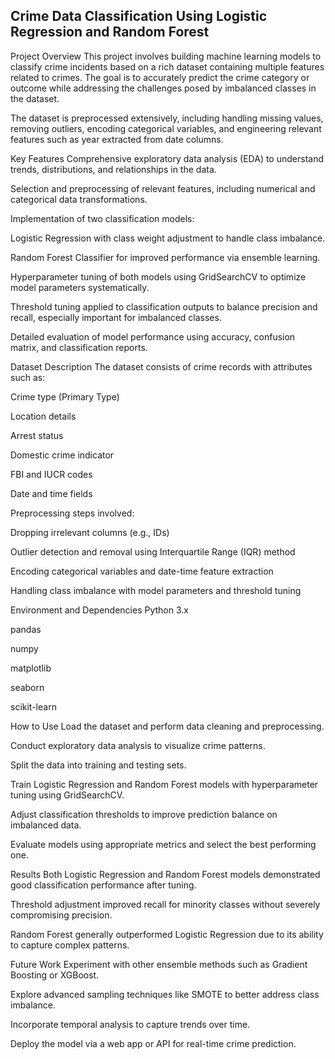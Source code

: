 ## Crime Data Classification Using Logistic Regression and Random Forest
Project Overview
This project involves building machine learning models to classify crime incidents based on a rich dataset containing multiple features related to crimes. The goal is to accurately predict the crime category or outcome while addressing the challenges posed by imbalanced classes in the dataset.

The dataset is preprocessed extensively, including handling missing values, removing outliers, encoding categorical variables, and engineering relevant features such as year extracted from date columns.

Key Features
Comprehensive exploratory data analysis (EDA) to understand trends, distributions, and relationships in the data.

Selection and preprocessing of relevant features, including numerical and categorical data transformations.

Implementation of two classification models:

Logistic Regression with class weight adjustment to handle class imbalance.

Random Forest Classifier for improved performance via ensemble learning.

Hyperparameter tuning of both models using GridSearchCV to optimize model parameters systematically.

Threshold tuning applied to classification outputs to balance precision and recall, especially important for imbalanced classes.

Detailed evaluation of model performance using accuracy, confusion matrix, and classification reports.

Dataset Description
The dataset consists of crime records with attributes such as:

Crime type (Primary Type)

Location details

Arrest status

Domestic crime indicator

FBI and IUCR codes

Date and time fields

Preprocessing steps involved:

Dropping irrelevant columns (e.g., IDs)

Outlier detection and removal using Interquartile Range (IQR) method

Encoding categorical variables and date-time feature extraction

Handling class imbalance with model parameters and threshold tuning

Environment and Dependencies
Python 3.x

pandas

numpy

matplotlib

seaborn

scikit-learn

How to Use
Load the dataset and perform data cleaning and preprocessing.

Conduct exploratory data analysis to visualize crime patterns.

Split the data into training and testing sets.

Train Logistic Regression and Random Forest models with hyperparameter tuning using GridSearchCV.

Adjust classification thresholds to improve prediction balance on imbalanced data.

Evaluate models using appropriate metrics and select the best performing one.

Results
Both Logistic Regression and Random Forest models demonstrated good classification performance after tuning.

Threshold adjustment improved recall for minority classes without severely compromising precision.

Random Forest generally outperformed Logistic Regression due to its ability to capture complex patterns.

Future Work
Experiment with other ensemble methods such as Gradient Boosting or XGBoost.

Explore advanced sampling techniques like SMOTE to better address class imbalance.

Incorporate temporal analysis to capture trends over time.

Deploy the model via a web app or API for real-time crime prediction.
